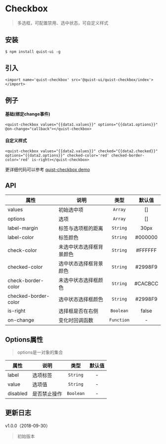 # Checkbox

> 多选框，可配置禁用、选中状态，可自定义样式


## 安装

```
$ npm install quist-ui -g
```

## 引入
```ux
<import name='quist-checkbox' src='@quist-ui/quist-checkbox/index'></import>
```

## 例子

#### 基础(绑定change事件)

```ux
<quist-checkbox values="{{data1.values}}" options="{{data1.options}}" @on-change="callback"></quist-checkbox>
```

#### 自定义样式

```ux
<quist-checkbox values="{{data2.values}}" checked="{{data2.checked}}" options="{{data2.options}}" checked-color='red' checked-border-color='red' is-right></quist-checkbox>
```

更详细代码可以参考 [quist-checkbox demo](https://github.com/JDsecretFE/quist-ui/tree/master/src/Checkbox/index.ux)

## API 

| 属性 | 说明 | 类型 | 默认值 |
|-------------|------------|:--------:|:-----:|
| values | 初始选中项 | `Array` | [] |
| options | 选项 | `Array` | [] |
| label-margin | 标签与选项框的距离 | `String` | 30px |
| label-color | 标签颜色 | `String` | #000000 |
| check-color | 未选中状态选择框背景颜色 | `String` | #FFFFFF |
| checked-color | 选中状态选择框背景颜色 | `String` | #2998F9 |
| check-border-color| 未选中状态选择框颜色 | `String` | #CACBCC |
| checked-border-color| 选中状态选择框颜色 | `String` | #2998F9 |
| is-right| 选择框是否在右侧 | `Boolean` | false |
| on-change| 变化时回调函数 | `Function` | - |

## Options属性
> options是一对象的集合

| 属性 | 说明 | 类型 | 默认值 |
|-------------|------------|:--------:|:-----:|
| label | 选项标签 | `String` | - |
| value | 选项值 | `String` | - |
| disabled | 是否禁止操作 | `Boolean` | - |

## 更新日志

v1.0.0（2018-09-30）
> 初始版本
